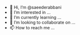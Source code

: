 - 👋 Hi, I’m @saeederabbani
- 👀 I’m interested in ...
- 🌱 I’m currently learning ...
- 💞️ I’m looking to collaborate on ...
- 📫 How to reach me ...

<!---
saeederabbani/saeederabbani is a ✨ special ✨ repository because its `README.md` (this file) appears on your GitHub profile.
You can click the Preview link to take a look at your changes.
--->
